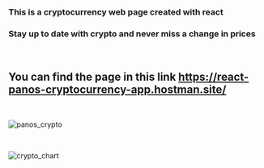 ### This is a cryptocurrency web page created with react

### Stay up to date with crypto and never miss a change in prices

<br>

## You can find the page in this link https://react-panos-cryptocurrency-app.hostman.site/


<br>

![panos_crypto](https://user-images.githubusercontent.com/65974766/147004601-3b275e15-a3f5-4b77-b7fc-737132f50f9e.jpg)


<br>

![crypto_chart](https://user-images.githubusercontent.com/65974766/147004507-b54bdfc7-5847-4820-9dcf-3dbd6b297784.jpg)
